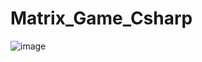 # Matrix_Game_Csharp
![image](https://user-images.githubusercontent.com/92455101/199799989-b27b72ee-4030-4da3-981f-648f0b10af25.png)
